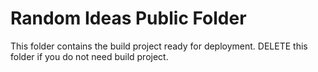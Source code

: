 # Random Ideas Public Folder
This folder contains the build project ready for deployment. DELETE this folder if you do not need build project.
